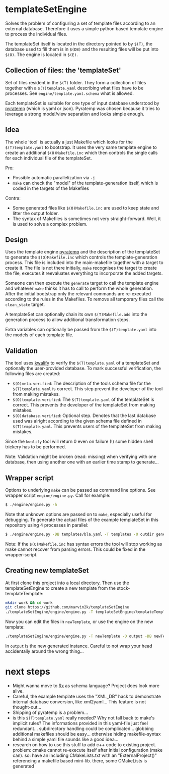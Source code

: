 # templateSetEngine

Solves the problem of configuring a set of template files according to an
external database. Therefore it uses a simple python based template engine to
process the individual files.

The templateSet itself is located in the directory pointed to by `$(T)`, the
database used to fill them is in `$(DB)` and the resulting files will be put
into `$(O)`. The engine is located in `$(E)`.

## Collection of files: the 'templateSet'

Set of files resident in the `$(T)` folder. They form a collection of files
together with a `$(T)template.yaml` describing what files have to be processes.
See `engine/template.yaml.schema` what is allowed.

Each templateSet is suitable for one type of input database understood by
[pyratemp][1] (which is yaml or json). Pyratemp was chosen because it tries to
leverage a strong model/view separation and looks simple enough.

## Idea

The whole 'tool' is actually a just Makefile which looks for the
`$(T)template.yaml` to bootstrap. It uses the very same template engine to
create an additional `$(O)Makefile.inc` which then controls the single calls for
each individual file of the templateSet.

Pro:
- Possible automatic parallelization via `-j`
- `make` can check the "model" of the template-generation itself, which is
  coded in the targets of the Makefiles

Contra:
- Some generated files like `$(O)Makefile.inc` are used to keep state and litter
  the output folder.
- The syntax of Makefiles is sometimes not very straight-forward. Well, it is
  used to solve a complex problem.

## Design

Uses the template engine [pyratemp][1] and the description of the templateSet to
generate the `$(O)Makefile.inc` which controls the template-generation process.
This file is included into the main-makefile together with a target to create
it. The file is not there initially, `make` recognises the target to create the
file, executes it reevaluates everything to incorporate the added targets.

Someone can then execute the `generate` target to call the template engine and
whatever `make` thinks it has to call to perform the whole generation. After the
initial bootstrap only the relevant commands are re-executed according to the
rules in the Makefiles. To remove all temporary files call the
`clean_state` target.

A templateSet can optionally chain its own `$(T)Makefile.add` into the
generation process to allow additional transformation steps.

Extra variables can optionally be passed from the `$(T)template.yaml` into the
models of each template file.

## Validation

The tool uses [kwalify][2] to verify the `$(T)template.yaml` of a templateSet
and optionally the user-provided database. To mark successful verification, the
following files are created:

- `$(O)meta.verified`: The description of the tools schema file for the
  `$(T)template.yaml` is correct. This step prevent the developer of the tool from making
mistakes.
- `$(O)template.verified`: The `$(T)template.yaml` of the templateSet is
  correct. This prevents the developer of the templateSet from making mistakes.
- `$(O)database.verified`: Optional step. Denotes that the last database used was alright 
  according to the given schema file defined in `$(T)template.yaml`. This
prevents users of the templateSet from making mistakes.

Since the `kwalify` tool will return 0 even on failure (!) some hidden shell trickery has to be performed.

Note: Validation might be broken (read: missing) when verifying with one database, then using another one with an earlier time stamp to generate...

## Wrapper script

Options to underlying `make` can be passed as command line options. See wrapper script `engine/engine.py`. Call for example:

```bash
$ ./engine/engine.py -h
```

Note that unknown options are passed on to `make`, especially useful for
debugging. To generate the actual files of the example templateSet in this
repository using 4 processes in parallel:

```bash
$ ./engine/engine.py -DB templates/bla.yaml -T templates -O outdir generate -j4
```

Note: If the `$(O)Makefile.inc` has syntax errors the tool will stop working as
make cannot recover from parsing errors. This could be fixed in the
wrapper-script.

## Creating new templateSet

At first clone this project into a local directory. Then use the
templateSetEngine to create a new template from the stock-templateTemplate:

```bash
mkdir work && cd work
git clone https://github.com/marvin2k/templateSetEngine
./templateSetEngine/engine/engine.py -T templateSetEngine/templateTemplate -O newTemplate -DB templateSetEngine/templateTemplate/exampleInput.xml generate clean_state
```

Now you can edit the files in `newTemplate`, or use the engine on the new template:

```bash
./templateSetEngine/engine/engine.py -T newTemplate -O output -DB newTemplate/exampleInput.xml generate clean_state
```

In `output` is the new generated instance. Careful to not wrap your head
accidentally around the wrong thing...

# next steps

- Might wanna move to [Rx][3] as schema language? Project does look more
  alive.
- Careful, the example template uses the "XML_DB" hack to demonstrate internal
  database conversion, like xml2yaml... This feature is not thought-out...
- Shipping of pyratemp is a problem...
- is this `$(T)template.yaml` really needed? Why not fall back to make's implicit
  rules? The informations provided in this yaml-file just feel redundant...
  subdirectory handling could be complicated... globbing additional makefiles
  should be easy... otherwise hiding makefile-syntax behind a simple yaml file
  sounds like a good idea...
- research on how to use this stuff to add c++ code to existing project.
  problem: cmake cannot re-execute itself after initial configuration (make
  can). so: have an including CMakeLists.txt with an "ExternalProject()"
  referencing a makefile based mini-lib. there, some CMakeLists is generated

[1]: http://www.simple-is-better.org/template
[2]: http://www.kuwata-lab.com/kwalify
[3]: http://rx.codesimply.com/index.html
[4]: https://docs.python.org/2/library/argparse.html
